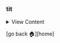 ### tit

<details>
<summary>
View Content
</summary>

:link:**reference**:link:
- []()

```js

```

</details>

[go back :house:][home]
